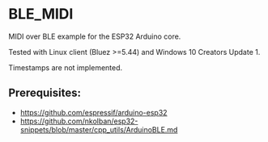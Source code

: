 # BLE_MIDI
MIDI over BLE example for the ESP32 Arduino core.

Tested with Linux client (Bluez >=5.44) and Windows 10 Creators Update 1.

Timestamps are not implemented.

## Prerequisites:
* https://github.com/espressif/arduino-esp32
* https://github.com/nkolban/esp32-snippets/blob/master/cpp_utils/ArduinoBLE.md
